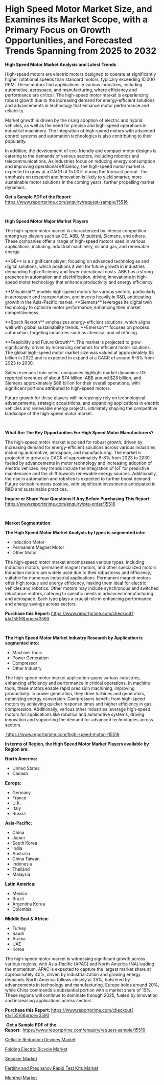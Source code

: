 <p><h1>High Speed Motor Market Size, and Examines its Market Scope, with a Primary Focus on Growth Opportunities, and Forecasted Trends Spanning from 2025 to 2032</h1></p><p><strong>High Speed Motor Market Analysis and Latest Trends</strong></p>
<p><p>High-speed motors are electric motors designed to operate at significantly higher rotational speeds than standard motors, typically exceeding 10,000 RPM. These motors find applications in various industries, including automotive, aerospace, and manufacturing, where efficiency and performance are critical. The high-speed motor market is experiencing robust growth due to the increasing demand for energy-efficient solutions and advancements in technology that enhance motor performance and reliability.</p><p>Market growth is driven by the rising adoption of electric and hybrid vehicles, as well as the need for precise and high-speed operations in industrial machinery. The integration of high-speed motors with advanced control systems and automation technologies is also contributing to their popularity.</p><p>In addition, the development of eco-friendly and compact motor designs is catering to the demands of various sectors, including robotics and telecommunications. As industries focus on reducing energy consumption and improving operational efficiency, the high-speed motor market is expected to grow at a CAGR of 15.00% during the forecast period. The emphasis on research and innovation is likely to yield smarter, more sustainable motor solutions in the coming years, further propelling market dynamics.</p></p>
<p><strong>Get a Sample PDF of the Report:&nbsp;</strong> <a href="https://www.reportprime.com/enquiry/request-sample/15516?utm_campaign=1834&utm_medium=2&utm_source=Github&utm_content=ia&utm_term=20032025&utm_id=high-speed-motor">https://www.reportprime.com/enquiry/request-sample/15516</a></p>
<p>&nbsp;</p>
<p><strong>High Speed Motor Major Market Players</strong></p>
<p><p>The high-speed motor market is characterized by intense competition among key players such as GE, ABB, Mitsubishi, Siemens, and others. These companies offer a range of high-speed motors used in various applications, including industrial machinery, oil and gas, and renewable energy.</p><p>**GE** is a significant player, focusing on advanced technologies and digital solutions, which positions it well for future growth in industries demanding high efficiency and lower operational costs. ABB has a strong presence in automation and electrification, driving innovations in high-speed motor technology that enhance productivity and energy efficiency.</p><p>**Mitsubishi** models high-speed motors for various sectors, particularly in aerospace and transportation, and invests heavily in R&D, anticipating growth in the Asia-Pacific market. **Siemens** leverages its digital twin technology to optimize motor performance, enhancing their market competitiveness. </p><p>**Bosch Rexroth** emphasizes energy-efficient solutions, which aligns well with global sustainability trends. **Emerson** focuses on process automation, targeting industries such as chemical and oil refining.</p><p>**Feasibility and Future Growth**: The market is projected to grow significantly, driven by increasing demands for efficient motor solutions. The global high-speed motor market size was valued at approximately $5 billion in 2022 and is expected to expand at a CAGR of around 6-8% from 2023 to 2030.</p><p>Sales revenues from select companies highlight market dynamics: GE reported revenues of about $74 billion, ABB around $28 billion, and Siemens approximately $88 billion for their overall operations, with significant portions attributed to high-speed motors.</p><p>Future growth for these players will increasingly rely on technological advancements, strategic acquisitions, and expanding applications in electric vehicles and renewable energy projects, ultimately shaping the competitive landscape of the high-speed motor market.</p></p>
<p>&nbsp;</p>
<p><strong>What Are The Key Opportunities For High Speed Motor Manufacturers?</strong></p>
<p><p>The high-speed motor market is poised for robust growth, driven by increasing demand for energy-efficient solutions across various industries, including automotive, aerospace, and manufacturing. The market is projected to grow at a CAGR of approximately 6-8% from 2023 to 2030, fueled by advancements in motor technology and increasing adoption of electric vehicles. Key trends include the integration of IoT for predictive maintenance and the shift towards renewable energy sources. Additionally, the rise in automation and robotics is expected to further boost demand. Future outlook remains positive, with significant investments anticipated in R&D and sustainable practices.</p></p>
<p><strong>Inquire or Share Your Questions If Any Before Purchasing This Report:</strong> <a href="https://www.reportprime.com/enquiry/pre-order/15516?utm_campaign=1834&utm_medium=2&utm_source=Github&utm_content=ia&utm_term=20032025&utm_id=high-speed-motor">https://www.reportprime.com/enquiry/pre-order/15516</a></p>
<p>&nbsp;</p>
<p><strong>Market Segmentation</strong></p>
<p><strong>The High Speed Motor Market Analysis by types is segmented into:</strong></p>
<p><ul><li>Induction Motor</li><li>Permanent Magnet Motor</li><li>Other Motor</li></ul></p>
<p><p>The high-speed motor market encompasses various types, including induction motors, permanent magnet motors, and other specialized motors. Induction motors are widely used due to their robustness and efficiency, suitable for numerous industrial applications. Permanent magnet motors offer high torque and energy efficiency, making them ideal for electric vehicles and robotics. Other motors may include synchronous and switched reluctance motors, catering to specific needs in advanced manufacturing and aerospace. Each type plays a crucial role in enhancing performance and energy savings across sectors.</p></p>
<p><strong>Purchase this Report:&nbsp;</strong><a href="https://www.reportprime.com/checkout?id=15516&price=3590&utm_campaign=1834&utm_medium=2&utm_source=Github&utm_content=ia&utm_term=20032025&utm_id=high-speed-motor">https://www.reportprime.com/checkout?id=15516&price=3590</a></p>
<p>&nbsp;</p>
<p><strong>The High Speed Motor Market Industry Research by Application is segmented into:</strong></p>
<p><ul><li>Machine Tools</li><li>Power Generation</li><li>Compressor</li><li>Other Industry</li></ul></p>
<p><p>The high-speed motor market application spans various industries, enhancing efficiency and performance in critical operations. In machine tools, these motors enable rapid precision machining, improving productivity. In power generation, they drive turbines and generators, optimizing energy conversion. Compressors benefit from high-speed motors by achieving quicker response times and higher efficiency in gas compression. Additionally, various other industries leverage high-speed motors for applications like robotics and automotive systems, driving innovation and supporting the demand for advanced technologies across sectors.</p></p>
<p><a href="https://www.reportprime.com/high-speed-motor-r15516?utm_campaign=1834&utm_medium=2&utm_source=Github&utm_content=ia&utm_term=20032025&utm_id=high-speed-motor">&nbsp;https://www.reportprime.com/high-speed-motor-r15516</a></p>
<p><strong>In terms of Region, the High Speed Motor Market Players available by Region are:</strong></p>
<p>
    <p> <strong> North America: </strong>
        <ul>
            <li>United States</li>
            <li>Canada</li>
        </ul>
        </p> 
    <p> <strong> Europe: </strong>
        <ul>
            <li>Germany</li>
            <li>France</li>
            <li>U.K.</li>
            <li>Italy</li>
            <li>Russia</li>
        </ul>
        </p> 
    <p> <strong> Asia-Pacific: </strong>
        <ul>
            <li>China</li>
            <li>Japan</li>
            <li>South Korea</li>
            <li>India</li>
            <li>Australia</li>
            <li>China Taiwan</li>
            <li>Indonesia</li>
            <li>Thailand</li>
            <li>Malaysia</li>
        </ul>
        </p> 
    <p> <strong> Latin America: </strong>
        <ul>
            <li>Mexico</li>
            <li>Brazil</li>
            <li>Argentina Korea</li>
            <li>Colombia</li>
        </ul>
        </p> 
    <p> <strong> Middle East & Africa: </strong>
        <ul>
            <li>Turkey</li>
            <li>Saudi</li>
            <li>Arabia</li>
            <li>UAE</li>
            <li>Korea</li>
        </ul>
    </p>
    </p>
<p><p>The high-speed motor market is witnessing significant growth across various regions, with Asia-Pacific (APAC) and North America (NA) leading the momentum. APAC is expected to capture the largest market share at approximately 40%, driven by industrialization and growing energy demands. North America follows closely at 25%, bolstered by advancements in technology and manufacturing. Europe holds around 20%, while China commands a substantial portion with a market share of 15%. These regions will continue to dominate through 2025, fueled by innovation and increasing applications across sectors.</p></p>
<p><strong>Purchase this Report: </strong><a href="https://www.reportprime.com/checkout?id=15516&price=3590&utm_campaign=1834&utm_medium=2&utm_source=Github&utm_content=ia&utm_term=20032025&utm_id=high-speed-motor">https://www.reportprime.com/checkout?id=15516&price=3590</a></p>
<p>&nbsp;<strong>Get a Sample PDF of the Report:&nbsp;&nbsp;</strong><a href="https://www.reportprime.com/enquiry/request-sample/15516?utm_campaign=1834&utm_medium=2&utm_source=Github&utm_content=ia&utm_term=20032025&utm_id=high-speed-motor">https://www.reportprime.com/enquiry/request-sample/15516</a></p>
<p><strong></strong></p>
<p><p><a href="https://github.com/gerdabatiskzv9/Market-Research-Report-List-1/blob/main/cellulite-reduction-devices-market.md?utm_campaign=1834&utm_medium=2&utm_source=Github&utm_content=ia&utm_term=20032025&utm_id=high-speed-motor">Cellulite Reduction Devices Market</a></p><p><a href="https://github.com/irfadac/Market-Research-Report-List-5/blob/main/folding-electric-bicycle-market.md?utm_campaign=1834&utm_medium=2&utm_source=Github&utm_content=ia&utm_term=20032025&utm_id=high-speed-motor">Folding Electric Bicycle Market</a></p><p><a href="https://github.com/bensemilia864/Market-Research-Report-List-1/blob/main/sneaker-market.md?utm_campaign=1834&utm_medium=2&utm_source=Github&utm_content=ia&utm_term=20032025&utm_id=high-speed-motor">Sneaker Market</a></p><p><a href="https://github.com/ashepherd82/Market-Research-Report-List-7/blob/main/fertility-and-pregnancy-rapid-test-kits-market.md?utm_campaign=1834&utm_medium=2&utm_source=Github&utm_content=ia&utm_term=20032025&utm_id=high-speed-motor">Fertility and Pregnancy Rapid Test Kits Market</a></p><p><a href="https://github.com/JakirUddin651/Market-Research-Report-List-2/blob/main/menthol-market.md?utm_campaign=1834&utm_medium=2&utm_source=Github&utm_content=ia&utm_term=20032025&utm_id=high-speed-motor">Menthol Market</a></p></p>